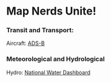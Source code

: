 # Map Nerds Unite!

### Transit and Transport:
Aircraft:
[ADS-B](https://globe.adsbexchange.com/)

### Meteorological and Hydrological
Hydro:
[National Water Dashboard](https://dashboard.waterdata.usgs.gov/app/nwd/?aoi=default)

